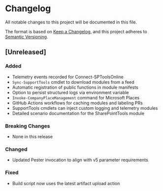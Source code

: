 # Changelog

All notable changes to this project will be documented in this file.

The format is based on [Keep a Changelog](https://keepachangelog.com/en/1.0.0/), and this project adheres to [Semantic Versioning](https://semver.org/spec/v2.0.0.html).

## [Unreleased]
### Added
- Telemetry events recorded for Connect-SPToolsOnline
- `Sync-SupportTools` cmdlet to download modules from a feed
- Automatic registration of public functions in module manifests
- Option to persist structured logs via environment variable
- `Invoke-CompanyPlaceManagement` command for Microsoft Places
- GitHub Actions workflows for caching modules and labeling PRs
- SupportTools cmdlets can inject custom logging and telemetry modules
- Detailed scenario documentation for the SharePointTools module
### Breaking Changes
- None in this release

### Changed
- Updated Pester invocation to align with v5 parameter requirements

### Fixed
- Build script now uses the latest artifact upload action


